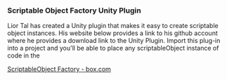 ### Scriptable Object Factory Unity Plugin

Lior Tal has created a Unity plugin that makes it easy to create scriptable object instances.  His website below provides a link to his github account where he provides a download link to the Unity Plugin.  Import this plug-in into a project and you'll be able to place any scriptableObject instance of code in the


[ScriptableObject Factory - box.com](https://utdallas.box.com/shared/static/tjdlm45kuo46dm5rsfcw641mdtpky33s.unitypackage)








